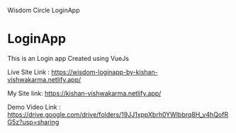 Wisdom Circle LoginApp
# LoginApp
This is an Login app Created using VueJs

Live Site Link : https://wisdom-loginapp-by-kishan-vishwakarma.netlify.app/

My Site link: https://kishan-vishwakarma.netlify.app/

Demo Video Link : https://drive.google.com/drive/folders/19JJ1xppXbrh0YWIbbrq8H_v4hQofRG5z?usp=sharing

